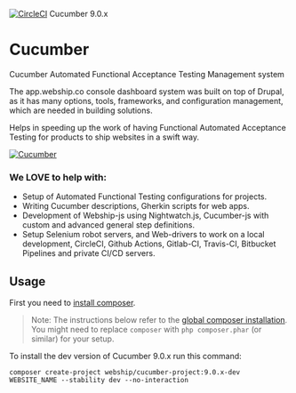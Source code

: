 [![CircleCI](https://circleci.com/gh/webship/cucumber/tree/9.0.x.svg?style=svg)](https://circleci.com/gh/webship/cucumber/tree/9.0.x) Cucumber 9.0.x

# Cucumber
Cucumber Automated Functional Acceptance Testing Management system

The app.webship.co console dashboard system was built on top of Drupal, as it has many options, tools, frameworks, and configuration management, which are needed in building solutions.

Helps in speeding up the work of having Functional Automated Acceptance Testing for products to ship websites in a swift way.

[![Cucumber](https://www.drupal.org/files/project-images/drupal-cucumber.png)](https://www.drupal.org/project/cucumber)

### We LOVE to help with:
* Setup of Automated Functional Testing configurations for projects.
* Writing Cucumber descriptions, Gherkin scripts for web apps.
* Development of Webship-js using Nightwatch.js, Cucumber-js with custom and advanced general step definitions.
* Setup Selenium robot servers, and Web-drivers to work on a local development, CircleCI, Github Actions, Gitlab-CI, Travis-CI, Bitbucket Pipelines and private CI/CD servers.

## Usage

First you need to [install composer](https://getcomposer.org/doc/00-intro.md#installation-linux-unix-osx).

> Note: The instructions below refer to the [global composer installation](https://getcomposer.org/doc/00-intro.md#globally).
You might need to replace `composer` with `php composer.phar` (or similar) 
for your setup.

To install the dev version of Cucumber 9.0.x run this command:
```
composer create-project webship/cucumber-project:9.0.x-dev WEBSITE_NAME --stability dev --no-interaction
```